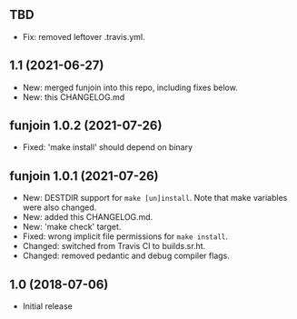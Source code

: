 TBD
---
 - Fix: removed leftover .travis.yml.

1.1 (2021-06-27)
----------------
 - New: merged funjoin into this repo, including fixes below.
 - New: this CHANGELOG.md

**funjoin** 1.0.2 (2021-07-26)
------------------------------
 - Fixed: 'make install' should depend on binary

**funjoin** 1.0.1 (2021-07-26)
------------------------------
 - New: DESTDIR support for `make [un]install`. Note that make variables were
   also changed.
 - New: added this CHANGELOG.md.
 - New: 'make check' target.
 - Fixed: wrong implicit file permissions for `make install`.
 - Changed: switched from Travis CI to builds.sr.ht.
 - Changed: removed pedantic and debug compiler flags.

1.0 (2018-07-06)
----------------
 - Initial release
